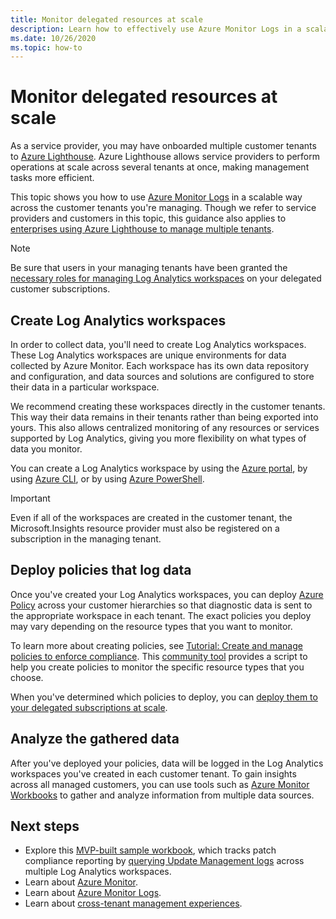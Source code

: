 ```yaml
---
title: Monitor delegated resources at scale
description: Learn how to effectively use Azure Monitor Logs in a scalable way across the customer tenants you're managing.
ms.date: 10/26/2020
ms.topic: how-to
---
```


# Monitor delegated resources at scale

As a service provider, you may have onboarded multiple customer tenants to [Azure Lighthouse](../overview.md). Azure Lighthouse allows service providers to perform operations at scale across several tenants at once, making management tasks more efficient.

This topic shows you how to use [Azure Monitor Logs](../../azure-monitor/platform/data-platform-logs.md) in a scalable way across the customer tenants you're managing. Though we refer to service providers and customers in this topic, this guidance also applies to [enterprises using Azure Lighthouse to manage multiple tenants](../concepts/enterprise.md).

> [!NOTE]
> Be sure that users in your managing tenants have been granted the [necessary roles for managing Log Analytics workspaces](../../azure-monitor/platform/manage-access.md#manage-access-using-azure-permissions) on your delegated customer subscriptions.

## Create Log Analytics workspaces

In order to collect data, you'll need to create Log Analytics workspaces. These Log Analytics workspaces are unique environments for data collected by Azure Monitor. Each workspace has its own data repository and configuration, and data sources and solutions are configured to store their data in a particular workspace.

We recommend creating these workspaces directly in the customer tenants. This way their data remains in their tenants rather than being exported into yours. This also allows centralized monitoring of any resources or services supported by Log Analytics, giving you more flexibility on what types of data you monitor.

You can create a Log Analytics workspace by using the [Azure portal](../../azure-monitor/learn/quick-create-workspace.md), by using [Azure CLI](../../azure-monitor/learn/quick-create-workspace-cli.md), or by using [Azure PowerShell](../../azure-monitor/platform/powershell-workspace-configuration.md).

> [!IMPORTANT]
> Even if all of the workspaces are created in the customer tenant, the Microsoft.Insights resource provider must also be registered on a subscription in the managing tenant.

## Deploy policies that log data

Once you've created your Log Analytics workspaces, you can deploy [Azure Policy](../../governance/policy/index.yml) across your customer hierarchies so that diagnostic data is sent to the appropriate workspace in each tenant. The exact policies you deploy may vary depending on the resource types that you want to monitor.

To learn more about creating policies, see [Tutorial: Create and manage policies to enforce compliance](../../governance/policy/tutorials/create-and-manage.md). This [community tool](https://github.com/Azure/Azure-Lighthouse-samples/tree/master/tools/azure-diagnostics-policy-generator) provides a script to help you create policies to monitor the specific resource types that you choose.

When you've determined which policies to deploy, you can [deploy them to your delegated subscriptions at scale](policy-at-scale.md).

## Analyze the gathered data

After you've deployed your policies, data will be logged in the Log Analytics workspaces you've created in each customer tenant. To gain insights across all managed customers, you can use tools such as [Azure Monitor Workbooks](../../azure-monitor/platform/workbooks-overview.md) to gather and analyze information from multiple data sources. 

## Next steps

- Explore this [MVP-built sample workbook](https://github.com/scautomation/Azure-Automation-Update-Management-Workbooks), which tracks patch compliance reporting by [querying Update Management logs](../../automation/update-management/update-mgmt-query-logs.md) across multiple Log Analytics workspaces. 
- Learn about [Azure Monitor](../../azure-monitor/index.yml).
- Learn about [Azure Monitor Logs](../../azure-monitor/platform/data-platform-logs.md).
- Learn about [cross-tenant management experiences](../concepts/cross-tenant-management-experience.md).

